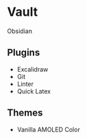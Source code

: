 # Vault

Obsidian

## Plugins

* Excalidraw
* Git
* Linter
* Quick Latex

## Themes

* Vanilla AMOLED Color
